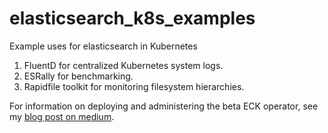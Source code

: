 # elasticsearch_k8s_examples
Example uses for elasticsearch in Kubernetes

1. FluentD for centralized Kubernetes system logs.
2. ESRally for benchmarking.
3. Rapidfile toolkit for monitoring filesystem hierarchies.

For information on deploying and administering the beta ECK operator, see my [blog post on medium](https://medium.com/@joshua_robinson/elasticsearch-kubernetes-and-persistent-volumes-f763d9054e54).
